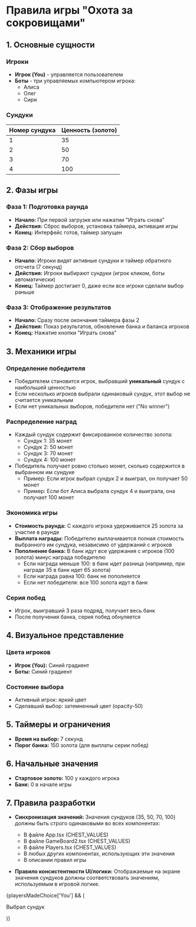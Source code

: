 # Правила игры "Охота за сокровищами"

## 1. Основные сущности

### Игроки
- **Игрок (You)** - управляется пользователем
- **Боты** - три управляемых компьютером игрока:
  - Алиса
  - Олег
  - Сири

### Сундуки
| Номер сундука | Ценность (золото) |
|---------------|-------------------|
| 1             | 35                |
| 2             | 50                |
| 3             | 70                |
| 4             | 100               |

## 2. Фазы игры

### Фаза 1: Подготовка раунда
- **Начало:** При первой загрузке или нажатии "Играть снова"
- **Действия:** Сброс выборов, установка таймера, активация игры
- **Конец:** Интерфейс готов, таймер запущен

### Фаза 2: Сбор выборов
- **Начало:** Игроки видят активные сундуки и таймер обратного отсчета (7 секунд)
- **Действия:** Игроки выбирают сундуки (игрок кликом, боты автоматически)
- **Конец:** Таймер достигает 0, даже если все игроки сделали выбор раньше

### Фаза 3: Отображение результатов
- **Начало:** Сразу после окончания таймера фазы 2
- **Действия:** Показ результатов, обновление банка и баланса игроков
- **Конец:** Нажатие кнопки "Играть снова"

## 3. Механики игры

### Определение победителя
- Победителем становится игрок, выбравший **уникальный** сундук с наибольшей ценностью
- Если несколько игроков выбрали одинаковый сундук, этот выбор не считается уникальным
- Если нет уникальных выборов, победителя нет ("No winner")

### Распределение наград
- Каждый сундук содержит фиксированное количество золота:
  - Сундук 1: 35 монет
  - Сундук 2: 50 монет
  - Сундук 3: 70 монет
  - Сундук 4: 100 монет
- Победитель получает ровно столько монет, сколько содержится в выбранном им сундуке
  - Пример: Если игрок выбрал сундук 2 и выиграл, он получает 50 монет
  - Пример: Если бот Алиса выбрала сундук 4 и выиграла, она получает 100 монет

### Экономика игры
- **Стоимость раунда:** С каждого игрока удерживается 25 золота за участие в раунде
- **Выплата награды:** Победителю выплачивается полная стоимость выбранного им сундука, независимо от удержаний с игроков
- **Пополнение банка:** В банк идут все удержания с игроков (100 золота) минус награда победителю
  - Если награда меньше 100: в банк идет разница (например, при награде 35 в банк идет 65 золота)
  - Если награда равна 100: банк не пополняется
  - Если нет победителя: все 100 золота идут в банк

### Серия побед
- Игрок, выигравший 3 раза подряд, получает весь банк
- После получения банка, серия побед обнуляется

## 4. Визуальное представление

### Цвета игроков
- **Игрок (You):** Синий градиент
- **Боты:** Синий градиент

### Состояние выбора
- Активный игрок: яркий цвет
- Сделавший выбор: затемненный цвет (opacity-50)

## 5. Таймеры и ограничения
- **Время на выбор:** 7 секунд
- **Порог банка:** 150 золота (для выплаты серии побед)

## 6. Начальные значения
- **Стартовое золото:** 100 у каждого игрока
- **Банк:** 0 в начале игры

## 7. Правила разработки
- **Синхронизация значений:** Значения сундуков (35, 50, 70, 100) должны быть строго одинаковыми во всех компонентах:
  - В файле App.tsx (CHEST_VALUES)
  - В файле GameBoard2.tsx (CHEST_VALUES)
  - В файле Players.tsx (CHEST_VALUES)
  - В любых других компонентах, использующих эти значения
  - В описании правил игры

- **Правило консистентности UI/логики:** Отображаемые на экране значения сундуков должны соответствовать значениям, используемым в игровой логике. 

{playersMadeChoice['You'] && (
  <p className="text-xs text-green-600 font-medium">Выбрал сундук</p>
)} 